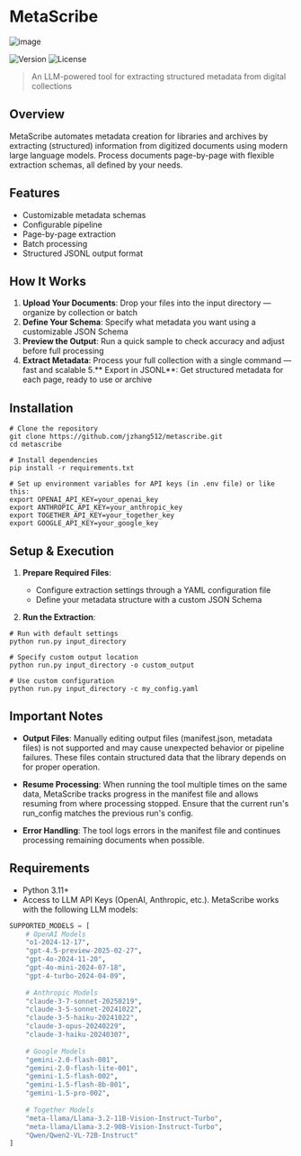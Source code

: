 # MetaScribe
![image](https://github.com/user-attachments/assets/8ed98e8c-9656-4e7c-8419-97642897341f)

![Version](https://img.shields.io/badge/version-0.1.0-blue.svg)
![License](https://img.shields.io/badge/license-MIT-green.svg)

> An LLM-powered tool for extracting structured metadata from digital collections

## Overview

MetaScribe automates metadata creation for libraries and archives by extracting (structured) information from digitized documents using modern large language models. Process documents page-by-page with flexible extraction schemas, all defined by your needs.

## Features

- Customizable metadata schemas
- Configurable pipeline
- Page-by-page extraction
- Batch processing
- Structured JSONL output format

## How It Works

1. **Upload Your Documents**: Drop your files into the input directory — organize by collection or batch
2. **Define Your Schema**: Specify what metadata you want using a customizable JSON Schema
3. **Preview the Output**: Run a quick sample to check accuracy and adjust before full processing
4. **Extract Metadata**: Process your full collection with a single command — fast and scalable
5.** Export in JSONL**: Get structured metadata for each page, ready to use or archive

## Installation

```console
# Clone the repository
git clone https://github.com/jzhang512/metascribe.git
cd metascribe

# Install dependencies
pip install -r requirements.txt

# Set up environment variables for API keys (in .env file) or like this:
export OPENAI_API_KEY=your_openai_key
export ANTHROPIC_API_KEY=your_anthropic_key
export TOGETHER_API_KEY=your_together_key
export GOOGLE_API_KEY=your_google_key
```

## Setup & Execution

1. **Prepare Required Files**:
   - Configure extraction settings through a YAML configuration file
   - Define your metadata structure with a custom JSON Schema

2. **Run the Extraction**:
```console
# Run with default settings
python run.py input_directory

# Specify custom output location
python run.py input_directory -o custom_output

# Use custom configuration
python run.py input_directory -c my_config.yaml
```

## Important Notes

- **Output Files**: Manually editing output files (manifest.json, metadata files) is not supported and may cause unexpected behavior or pipeline failures. These files contain structured data that the library depends on for proper operation.

- **Resume Processing**: When running the tool multiple times on the same data, MetaScribe tracks progress in the manifest file and allows resuming from where processing stopped. Ensure that the current run's run_config matches the previous run's config.

- **Error Handling**: The tool logs errors in the manifest file and continues processing remaining documents when possible.

## Requirements

- Python 3.11+
- Access to LLM API Keys (OpenAI, Anthropic, etc.). MetaScribe works with the following LLM models:

```python
SUPPORTED_MODELS = [
    # OpenAI Models
    "o1-2024-12-17",
    "gpt-4.5-preview-2025-02-27",
    "gpt-4o-2024-11-20",
    "gpt-4o-mini-2024-07-18",
    "gpt-4-turbo-2024-04-09",
    
    # Anthropic Models
    "claude-3-7-sonnet-20250219",
    "claude-3-5-sonnet-20241022",
    "claude-3-5-haiku-20241022",
    "claude-3-opus-20240229",
    "claude-3-haiku-20240307",
    
    # Google Models
    "gemini-2.0-flash-001",
    "gemini-2.0-flash-lite-001",
    "gemini-1.5-flash-002",
    "gemini-1.5-flash-8b-001",
    "gemini-1.5-pro-002",
    
    # Together Models
    "meta-llama/Llama-3.2-11B-Vision-Instruct-Turbo",
    "meta-llama/Llama-3.2-90B-Vision-Instruct-Turbo",
    "Qwen/Qwen2-VL-72B-Instruct"
]
```
